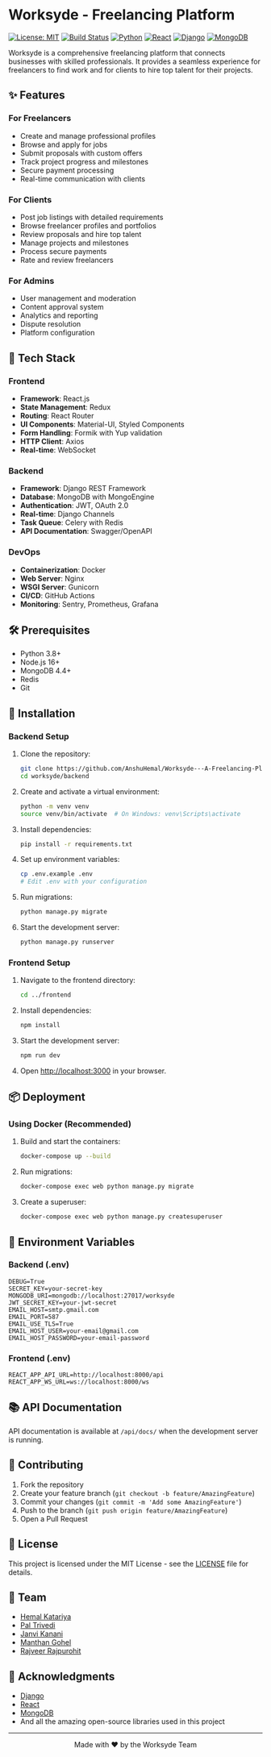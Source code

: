# Worksyde - Freelancing Platform

[![License: MIT](https://img.shields.io/badge/License-MIT-yellow.svg)](https://opensource.org/licenses/MIT)
[![Build Status](https://img.shields.io/badge/build-passing-brightgreen)]()
[![Python](https://img.shields.io/badge/Python-3.8+-blue.svg)](https://www.python.org/)
[![React](https://img.shields.io/badge/React-18.0+-61DAFB.svg)](https://reactjs.org/)
[![Django](https://img.shields.io/badge/Django-4.0-092E20.svg)](https://www.djangoproject.com/)
[![MongoDB](https://img.shields.io/badge/MongoDB-4.4+-47A248.svg)](https://www.mongodb.com/)

Worksyde is a comprehensive freelancing platform that connects businesses with skilled professionals. It provides a seamless experience for freelancers to find work and for clients to hire top talent for their projects.

## ✨ Features

### For Freelancers
- Create and manage professional profiles
- Browse and apply for jobs
- Submit proposals with custom offers
- Track project progress and milestones
- Secure payment processing
- Real-time communication with clients

### For Clients
- Post job listings with detailed requirements
- Browse freelancer profiles and portfolios
- Review proposals and hire top talent
- Manage projects and milestones
- Process secure payments
- Rate and review freelancers

### For Admins
- User management and moderation
- Content approval system
- Analytics and reporting
- Dispute resolution
- Platform configuration

## 🚀 Tech Stack

### Frontend
- **Framework**: React.js
- **State Management**: Redux
- **Routing**: React Router
- **UI Components**: Material-UI, Styled Components
- **Form Handling**: Formik with Yup validation
- **HTTP Client**: Axios
- **Real-time**: WebSocket

### Backend
- **Framework**: Django REST Framework
- **Database**: MongoDB with MongoEngine
- **Authentication**: JWT, OAuth 2.0
- **Real-time**: Django Channels
- **Task Queue**: Celery with Redis
- **API Documentation**: Swagger/OpenAPI

### DevOps
- **Containerization**: Docker
- **Web Server**: Nginx
- **WSGI Server**: Gunicorn
- **CI/CD**: GitHub Actions
- **Monitoring**: Sentry, Prometheus, Grafana

## 🛠️ Prerequisites

- Python 3.8+
- Node.js 16+
- MongoDB 4.4+
- Redis
- Git

## 🚀 Installation

### Backend Setup

1. Clone the repository:
   ```bash
   git clone https://github.com/AnshuHemal/Worksyde---A-Freelancing-Platform.git
   cd worksyde/backend
   ```

2. Create and activate a virtual environment:
   ```bash
   python -m venv venv
   source venv/bin/activate  # On Windows: venv\Scripts\activate
   ```

3. Install dependencies:
   ```bash
   pip install -r requirements.txt
   ```

4. Set up environment variables:
   ```bash
   cp .env.example .env
   # Edit .env with your configuration
   ```

5. Run migrations:
   ```bash
   python manage.py migrate
   ```

6. Start the development server:
   ```bash
   python manage.py runserver
   ```

### Frontend Setup

1. Navigate to the frontend directory:
   ```bash
   cd ../frontend
   ```

2. Install dependencies:
   ```bash
   npm install
   ```

3. Start the development server:
   ```bash
   npm run dev
   ```

4. Open [http://localhost:3000](http://localhost:3000) in your browser.

## 📦 Deployment

### Using Docker (Recommended)

1. Build and start the containers:
   ```bash
   docker-compose up --build
   ```

2. Run migrations:
   ```bash
   docker-compose exec web python manage.py migrate
   ```

3. Create a superuser:
   ```bash
   docker-compose exec web python manage.py createsuperuser
   ```

## 🔧 Environment Variables

### Backend (.env)
```
DEBUG=True
SECRET_KEY=your-secret-key
MONGODB_URI=mongodb://localhost:27017/worksyde
JWT_SECRET_KEY=your-jwt-secret
EMAIL_HOST=smtp.gmail.com
EMAIL_PORT=587
EMAIL_USE_TLS=True
EMAIL_HOST_USER=your-email@gmail.com
EMAIL_HOST_PASSWORD=your-email-password
```

### Frontend (.env)
```
REACT_APP_API_URL=http://localhost:8000/api
REACT_APP_WS_URL=ws://localhost:8000/ws
```

## 📚 API Documentation

API documentation is available at `/api/docs/` when the development server is running.

## 🤝 Contributing

1. Fork the repository
2. Create your feature branch (`git checkout -b feature/AmazingFeature`)
3. Commit your changes (`git commit -m 'Add some AmazingFeature'`)
4. Push to the branch (`git push origin feature/AmazingFeature`)
5. Open a Pull Request

## 📄 License

This project is licensed under the MIT License - see the [LICENSE](LICENSE) file for details.

## 👥 Team

- [Hemal Katariya](https://github.com/AnshuHemal)
- [Pal Trivedi](https://github.com/PalTrivedi)
- [Janvi Kanani](https://github.com/Janvi5647)
- [Manthan Gohel](https://github.com/manthangohel12)
- [Rajveer Rajpurohit](https://github.com/Rajveer290704)


## 🙏 Acknowledgments

- [Django](https://www.djangoproject.com/)
- [React](https://reactjs.org/)
- [MongoDB](https://www.mongodb.com/)
- And all the amazing open-source libraries used in this project

---

<div align="center">
  Made with ❤️ by the Worksyde Team
</div>
